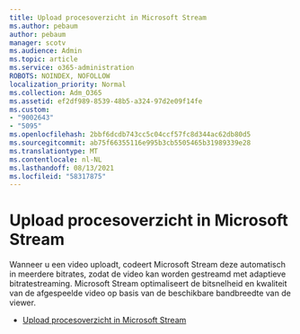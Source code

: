 ```yaml
---
title: Upload procesoverzicht in Microsoft Stream
ms.author: pebaum
author: pebaum
manager: scotv
ms.audience: Admin
ms.topic: article
ms.service: o365-administration
ROBOTS: NOINDEX, NOFOLLOW
localization_priority: Normal
ms.collection: Adm_O365
ms.assetid: ef2df989-8539-48b5-a324-97d2e09f14fe
ms.custom:
- "9002643"
- "5095"
ms.openlocfilehash: 2bbf6dcdb743cc5c04ccf57fc8d344ac62db80d5
ms.sourcegitcommit: ab75f66355116e995b3cb5505465b31989339e28
ms.translationtype: MT
ms.contentlocale: nl-NL
ms.lasthandoff: 08/13/2021
ms.locfileid: "58317875"
---
```

# <a name="upload-process-overview-in-microsoft-stream"></a>Upload procesoverzicht in Microsoft Stream

Wanneer u een video uploadt, codeert Microsoft Stream deze automatisch in meerdere bitrates, zodat de video kan worden gestreamd met adaptieve bitratestreaming. Microsoft Stream optimaliseert de bitsnelheid en kwaliteit van de afgespeelde video op basis van de beschikbare bandbreedte van de viewer.

- [Upload procesoverzicht in Microsoft Stream](https://docs.microsoft.com/stream/upload-process-overview)

